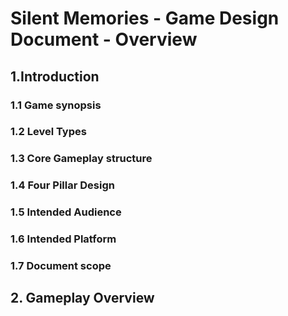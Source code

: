 # Silent Memories - Game Design Document - Overview

## 1.Introduction
### 1.1 Game synopsis
### 1.2 Level Types
### 1.3 Core Gameplay structure
### 1.4 Four Pillar Design
### 1.5 Intended Audience
### 1.6 Intended Platform
### 1.7 Document scope
## 2. Gameplay Overview
